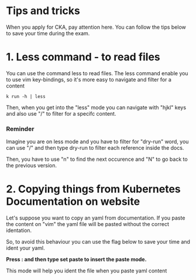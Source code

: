 # Tips and tricks

When you apply for CKA, pay attention here. You can follow the tips below to save your time during the exam.

# 1. Less command - to read files

You can use the command less to read files. The less command enable you to use vim key-bindings, so it's more easy to navigate and filter for a content

```shell
k run -h | less
```

Then, when you get into the "less" mode you can navigate with "hjkl" keys and also use "/" to filter for a specifc content.


### Reminder

Imagine you are on less mode and you have to filter for "dry-run" word, you can use "/" and then type dry-run to filter each reference inside the docs.

Then, you have to use "n" to find the next occurence and "N" to go back to the previous version.

# 2. Copying things from Kubernetes Documentation on website

Let's suppose you want to copy an yaml from documentation. If you paste the content on "vim" the yaml file will be pasted without the correct identation.


So, to avoid this behaviour you can use the flag below to save your time and ident your yaml.


**Press : and then type set paste to insert the paste mode.**


This mode will help you ident the file when you paste yaml content
